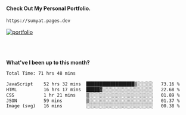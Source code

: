 #### Check Out My Personal Portfolio.
````bash
https://sumyat.pages.dev
````

<a href='https://sumyat.pages.dev/'>
    <img src='https://user-images.githubusercontent.com/108873224/211860821-15c31441-8db7-4fb7-8537-28a0c11e9408.png' alt='portfolio' align='center' />
</a>


<br />
<br />


<br />
<br />

**What've I been up to this month?**

<!--START_SECTION:waka-->

```txt
Total Time: 71 hrs 48 mins

JavaScript    52 hrs 32 mins  ██████████████████▒░░░░░░   73.16 %
HTML          16 hrs 17 mins  █████▓░░░░░░░░░░░░░░░░░░░   22.68 %
CSS           1 hr 21 mins    ▒░░░░░░░░░░░░░░░░░░░░░░░░   01.89 %
JSON          59 mins         ▒░░░░░░░░░░░░░░░░░░░░░░░░   01.37 %
Image (svg)   16 mins         ░░░░░░░░░░░░░░░░░░░░░░░░░   00.38 %
```

<!--END_SECTION:waka-->




